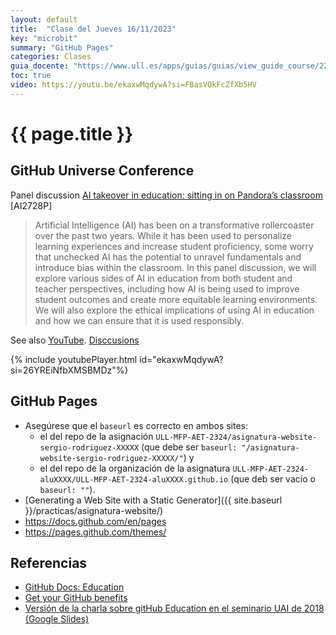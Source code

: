 ```yaml
---
layout: default
title:  "Clase del Jueves 16/11/2023"
key: "microbit"
summary: "GitHub Pages"
categories: Clases
guia_docente: "https://www.ull.es/apps/guias/guias/view_guide_course/2223/125771143"
toc: true
video: https://youtu.be/ekaxwMqdywA?si=FBasVOkFcZfXb5HV
---
```


# {{ page.title }}

## GitHub Universe Conference

Panel discussion [AI takeover in education: sitting in on Pandora’s classroom](https://reg.githubuniverse.com/flow/github/universe23/sessioncatalog/page/sessioncatalog/session/1687886777633001jLGd) \[AI2728P]

> Artificial Intelligence (AI) has been on a transformative rollercoaster over the past two years. While it has been used to personalize learning experiences and increase student proficiency, some worry that unchecked AI has the potential to unravel fundamentals and introduce bias within the classroom. In this panel discussion, we will explore various sides of AI in education from both student and teacher perspectives, including how AI is being used to improve student outcomes and create more equitable learning environments. We will also explore the ethical implications of using AI in education and how we can ensure that it is used responsibly.
>

See also  [YouTube](https://youtu.be/ekaxwMqdywA?si=26YREiNfbXMSBMDz). [Disccusions](https://github.com/orgs/community/discussions/74412)

{% include youtubePlayer.html id="ekaxwMqdywA?si=26YREiNfbXMSBMDz"%}

## GitHub Pages

* Asegúrese que el `baseurl` es correcto en ambos sites: 
  * el del repo de la asignación `ULL-MFP-AET-2324/asignatura-website-sergio-rodriguez-XXXXX` (que debe ser `baseurl: "/asignatura-website-sergio-rodriguez-XXXXX/"`) y 
  * el del repo de la organización de la asignatura `ULL-MFP-AET-2324-aluXXXX/ULL-MFP-AET-2324-aluXXXX.github.io` (que deb ser vacío o `baseurl: ""`).
* [Generating a Web Site with a Static Generator]({{ site.baseurl }}/practicas/asignatura-website/)
* <https://docs.github.com/en/pages>
* <https://pages.github.com/themes/>

## Referencias

* [GitHub Docs: Education](https://docs.github.com/en/education)
* [Get your GitHub benefits](https://education.github.com/discount_requests/application)
* [Versión de la charla sobre gitHub Education en el seminario UAI de 2018 (Google Slides)](https://docs.google.com/presentation/d/1LAZUS4SX7axmzEUElh2Oz2DqC1cJA6PUvb1KixJ1KWw/edit?usp=sharing)